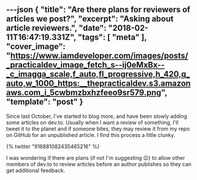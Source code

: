 ---json
{
  "title": "Are there plans for reviewers of articles we post?",
  "excerpt": "Asking about article reviewers.",
  "date": "2018-02-11T16:47:19.331Z",
  "tags": [
    "meta"
  ],
  "cover_image": "https://www.iamdeveloper.com/images/posts/_practicaldev_image_fetch_s--ij0eMxBx--_c_imagga_scale,f_auto,fl_progressive,h_420,q_auto,w_1000_https:__thepracticaldev.s3.amazonaws.com_i_5cwbmzbxhzfeeo9sr579.png",
  "template": "post"
}
---

Since last October, I've started to blog more, and have been slowly adding some   articles on dev.to. Usually when I want a review of something, I'll tweet it to the planet and if someone bites, they may review it from my repo on GitHub for an unpublished article. I find this process a little clunky.

{% twitter "916881082435465216" %}

I was wondering if there are plans (if not I'm suggesting 😉) to allow other members of dev.to to review articles before an author publishes so they can get additional feedback.
